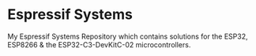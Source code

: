 # Espressif Systems
My Espressif Systems Repository which contains solutions for the ESP32, ESP8266 & the ESP32-C3-DevKitC-02 microcontrollers.
